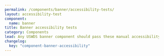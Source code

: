 ```yaml
---
permalink: /components/banner/accessibility-tests/
layout: accessibility-test
component:
  name: banner
title: Banner accessibility tests
category: Components
lead: Any USWDS banner component should pass these manual accessibility tests.
changelog:
  key: "component-banner-accessibility"
---
```


